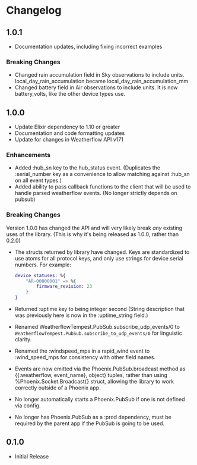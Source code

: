 # Changelog

## 1.0.1

* Documentation updates, including fixing incorrect examples

### Breaking Changes

* Changed rain accumulation field in Sky observations to include units.
  local_day_rain_accumulation became local_day_rain_accumulation_mm
* Changed battery field in Air observations to include units. 
  It is now battery_volts, like the other device types use.

## 1.0.0

* Update Elixir dependency to 1.10 or greater
* Documentation and code formatting updates
* Update for changes in Weatherflow API v171

### Enhancements

* Added :hub_sn key to the hub_status event. (Duplicates the :serial_number key
  as a convenience to allow matching against :hub_sn on all event types.)
* Added ability to pass callback functions to the client that will be used
  to handle parsed weatherflow events. (No longer strictly depends on pubsub)

### Breaking Changes

Version 1.0.0 has changed the API and will very likely break *any* existing uses
of the library. (This is why it's being released as 1.0.0, rather than 0.2.0)

  * The structs returned by library have changed. Keys are standardized to use
    atoms for all protocol keys, and only use strings for device serial numbers.
    For example:

    ```elixir
    device_statuses: %{
        "AR-00000001" => %{
            firmware_revision: 23
        }
    }
    ```

  * Returned :uptime key to being integer second (String description that was
    previously here is now in the :uptime_string field.)
  * Renamed WeatherflowTempest.PubSub.subscribe_udp_events/0 to
    `WeatherflowTempest.PubSub.subscribe_to_udp_events/0` for linguistic clarity.
  * Renamed the :windspeed_mps in a rapid_wind event to :wind_speed_mps for
    consistency with other field names.
  * Events are now emitted via the Phoenix.PubSub.broadcast method as
    {{:weatherflow, event_name}, object} tuples, rather than using
    %Phoenix.Socket.Broadcast{} struct, allowing the library to work correctly
    outside of a Phoenix app.
  * No longer automatically starts a Phoenix.PubSub if one is not defined
    via config.
  * No longer has Phoenix.PubSub as a :prod dependency, must be required by the
    parent app if the PubSub is going to be used.

## 0.1.0

* Initial Release
